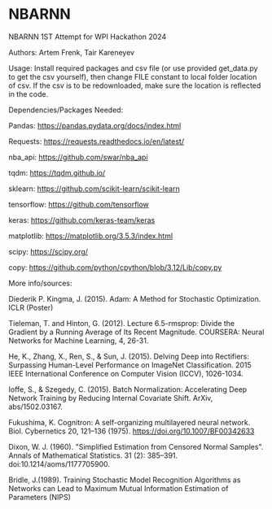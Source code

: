 # NBARNN
NBARNN 1ST Attempt for WPI Hackathon 2024


Authors: Artem Frenk, Tair Kareneyev

Usage:
Install required packages and csv file (or use provided get_data.py to get the csv yourself), then change FILE constant to local folder location of csv. If the csv is to be redownloaded, make sure the location is reflected in the code. 


Dependencies/Packages Needed:

Pandas: https://pandas.pydata.org/docs/index.html

Requests: https://requests.readthedocs.io/en/latest/

nba_api: https://github.com/swar/nba_api

tqdm: https://tqdm.github.io/

sklearn: https://github.com/scikit-learn/scikit-learn

tensorflow: https://github.com/tensorflow

keras: https://github.com/keras-team/keras

matplotlib: https://matplotlib.org/3.5.3/index.html

scipy: https://scipy.org/ 

copy: https://github.com/python/cpython/blob/3.12/Lib/copy.py

More info/sources:

Diederik P. Kingma, J. (2015). Adam: A Method for Stochastic Optimization. ICLR (Poster)


Tieleman, T. and Hinton, G. (2012). Lecture 6.5-rmsprop: Divide the Gradient by a Running Average of Its Recent Magnitude. COURSERA: Neural Networks for Machine Learning, 4, 26-31.


He, K., Zhang, X., Ren, S., & Sun, J. (2015). Delving Deep into Rectifiers: Surpassing Human-Level Performance on ImageNet Classification. 2015 IEEE International Conference on Computer Vision (ICCV), 1026-1034.


Ioffe, S., & Szegedy, C. (2015). Batch Normalization: Accelerating Deep Network Training by Reducing Internal Covariate Shift. ArXiv, abs/1502.03167.


Fukushima, K. Cognitron: A self-organizing multilayered neural network. Biol. Cybernetics 20, 121–136 (1975). https://doi.org/10.1007/BF00342633


Dixon, W. J. (1960). "Simplified Estimation from Censored Normal Samples". Annals of Mathematical Statistics. 31 (2): 385–391. doi:10.1214/aoms/1177705900.


Bridle, J.(1989). Training Stochastic Model Recognition Algorithms as Networks can Lead to Maximum Mutual Information Estimation of Parameters (NIPS)
